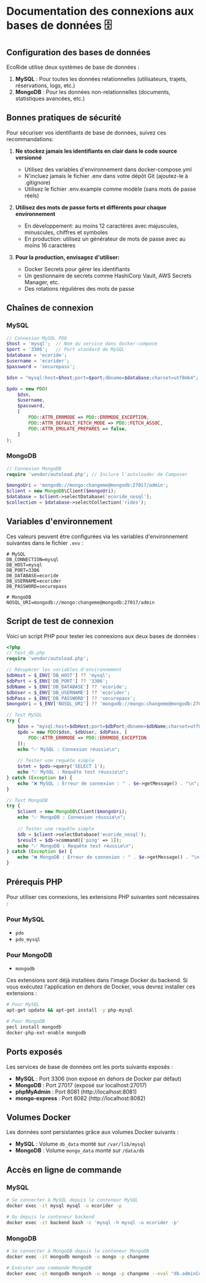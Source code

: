 # Documentation des connexions aux bases de données 🗄️

## Configuration des bases de données

EcoRide utilise deux systèmes de base de données :

1. **MySQL** : Pour toutes les données relationnelles (utilisateurs, trajets, réservations, logs, etc.)
2. **MongoDB** : Pour les données non-relationnelles (documents, statistiques avancées, etc.)

## Bonnes pratiques de sécurité

Pour sécuriser vos identifiants de base de données, suivez ces recommandations:

1. **Ne stockez jamais les identifiants en clair dans le code source versionné**
   - Utilisez des variables d'environnement dans docker-compose.yml
   - N'incluez jamais le fichier .env dans votre dépôt Git (ajoutez-le à .gitignore)
   - Utilisez le fichier .env.example comme modèle (sans mots de passe réels)

2. **Utilisez des mots de passe forts et différents pour chaque environnement**
   - En développement: au moins 12 caractères avec majuscules, minuscules, chiffres et symboles
   - En production: utilisez un générateur de mots de passe avec au moins 16 caractères

3. **Pour la production, envisagez d'utiliser:**
   - Docker Secrets pour gérer les identifiants
   - Un gestionnaire de secrets comme HashiCorp Vault, AWS Secrets Manager, etc.
   - Des rotations régulières des mots de passe

## Chaînes de connexion

### MySQL

```php
// Connexion MySQL PDO
$host = 'mysql';  // Nom du service dans docker-compose
$port = '3306';   // Port standard de MySQL
$database = 'ecoride';
$username = 'ecorider';
$password = 'securepass';

$dsn = "mysql:host=$host;port=$port;dbname=$database;charset=utf8mb4";

$pdo = new PDO(
    $dsn,
    $username,
    $password,
    [
        PDO::ATTR_ERRMODE => PDO::ERRMODE_EXCEPTION,
        PDO::ATTR_DEFAULT_FETCH_MODE => PDO::FETCH_ASSOC,
        PDO::ATTR_EMULATE_PREPARES => false,
    ]
);
```

### MongoDB

```php
// Connexion MongoDB
require 'vendor/autoload.php'; // Inclure l'autoloader de Composer

$mongoUri = 'mongodb://mongo:changeme@mongodb:27017/admin';
$client = new MongoDB\Client($mongoUri);
$database = $client->selectDatabase('ecoride_nosql');
$collection = $database->selectCollection('rides');
```

## Variables d'environnement

Ces valeurs peuvent être configurées via les variables d'environnement suivantes dans le fichier `.env` :

```dotenv
# MySQL
DB_CONNECTION=mysql
DB_HOST=mysql
DB_PORT=3306
DB_DATABASE=ecoride
DB_USERNAME=ecorider
DB_PASSWORD=securepass

# MongoDB
NOSQL_URI=mongodb://mongo:changeme@mongodb:27017/admin
```

## Script de test de connexion

Voici un script PHP pour tester les connexions aux deux bases de données :

```php
<?php
// test_db.php
require 'vendor/autoload.php';

// Récupérer les variables d'environnement
$dbHost = $_ENV['DB_HOST'] ?? 'mysql';
$dbPort = $_ENV['DB_PORT'] ?? '3306';
$dbName = $_ENV['DB_DATABASE'] ?? 'ecoride';
$dbUser = $_ENV['DB_USERNAME'] ?? 'ecorider';
$dbPass = $_ENV['DB_PASSWORD'] ?? 'securepass';
$mongoUri = $_ENV['NOSQL_URI'] ?? 'mongodb://mongo:changeme@mongodb:27017/admin';

// Test MySQL
try {
    $dsn = "mysql:host=$dbHost;port=$dbPort;dbname=$dbName;charset=utf8mb4";
    $pdo = new PDO($dsn, $dbUser, $dbPass, [
        PDO::ATTR_ERRMODE => PDO::ERRMODE_EXCEPTION
    ]);
    echo "✅ MySQL : Connexion réussie\n";
    
    // Tester une requête simple
    $stmt = $pdo->query('SELECT 1');
    echo "✅ MySQL : Requête test réussie\n";
} catch (Exception $e) {
    echo "❌ MySQL : Erreur de connexion : " . $e->getMessage() . "\n";
}

// Test MongoDB
try {
    $client = new MongoDB\Client($mongoUri);
    echo "✅ MongoDB : Connexion réussie\n";
    
    // Tester une requête simple
    $db = $client->selectDatabase('ecoride_nosql');
    $result = $db->command(['ping' => 1]);
    echo "✅ MongoDB : Requête test réussie\n";
} catch (Exception $e) {
    echo "❌ MongoDB : Erreur de connexion : " . $e->getMessage() . "\n";
}
```

## Prérequis PHP

Pour utiliser ces connexions, les extensions PHP suivantes sont nécessaires :

### Pour MySQL
- `pdo`
- `pdo_mysql`

### Pour MongoDB
- `mongodb`

Ces extensions sont déjà installées dans l'image Docker du backend. Si vous exécutez l'application en dehors de Docker, vous devrez installer ces extensions :

```bash
# Pour MySQL
apt-get update && apt-get install -y php-mysql

# Pour MongoDB
pecl install mongodb
docker-php-ext-enable mongodb
```

## Ports exposés

Les services de base de données ont les ports suivants exposés :

- **MySQL** : Port 3306 (non exposé en dehors de Docker par défaut)
- **MongoDB** : Port 27017 (exposé sur localhost:27017)
- **phpMyAdmin** : Port 8081 (http://localhost:8081)
- **mongo-express** : Port 8082 (http://localhost:8082)

## Volumes Docker

Les données sont persistantes grâce aux volumes Docker suivants :

- **MySQL** : Volume `db_data` monté sur `/var/lib/mysql`
- **MongoDB** : Volume `mongo_data` monté sur `/data/db`

## Accès en ligne de commande

### MySQL

```bash
# Se connecter à MySQL depuis le conteneur MySQL
docker exec -it mysql mysql -u ecorider -p

# Ou depuis le conteneur backend
docker exec -it backend bash -c 'mysql -h mysql -u ecorider -p'
```

### MongoDB

```bash
# Se connecter à MongoDB depuis le conteneur MongoDB
docker exec -it mongodb mongosh -u mongo -p changeme

# Exécuter une commande MongoDB
docker exec -it mongodb mongosh -u mongo -p changeme --eval "db.adminCommand('listDatabases')"
``` 